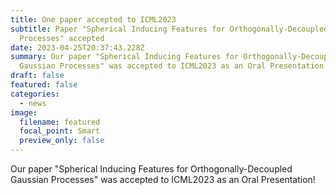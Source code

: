 ```yaml
---
title: One paper accepted to ICML2023
subtitle: Paper "Spherical Inducing Features for Orthogonally-Decoupled Gaussian
  Processes" accepted
date: 2023-04-25T20:37:43.228Z
summary: Our paper "Spherical Inducing Features for Orthogonally-Decoupled
  Gaussian Processes" was accepted to ICML2023 as an Oral Presentation!
draft: false
featured: false
categories:
  - news
image:
  filename: featured
  focal_point: Smart
  preview_only: false
---
```

Our paper "Spherical Inducing Features for Orthogonally-Decoupled Gaussian Processes" was accepted to ICML2023 as an Oral Presentation!